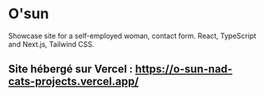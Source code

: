 # O'sun
Showcase site for a self-employed woman, contact form. React, TypeScript and Next.js, Tailwind CSS.

## Site hébergé sur Vercel : https://o-sun-nad-cats-projects.vercel.app/
